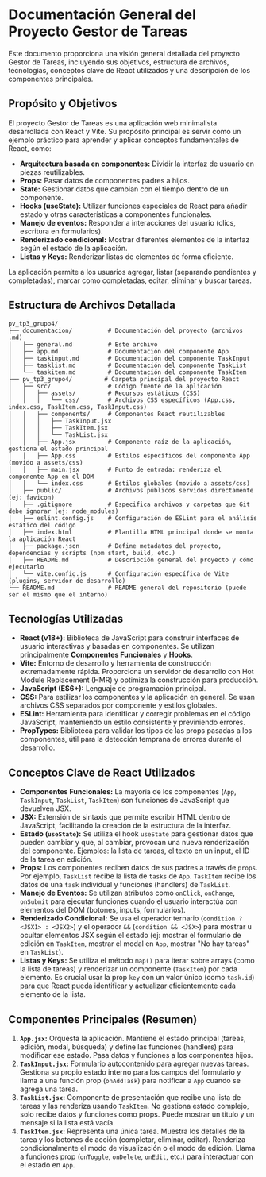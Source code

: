# Documentación General del Proyecto Gestor de Tareas

Este documento proporciona una visión general detallada del proyecto Gestor de Tareas, incluyendo sus objetivos, estructura de archivos, tecnologías, conceptos clave de React utilizados y una descripción de los componentes principales.

## Propósito y Objetivos

El proyecto Gestor de Tareas es una aplicación web minimalista desarrollada con React y Vite. Su propósito principal es servir como un ejemplo práctico para aprender y aplicar conceptos fundamentales de React, como:

-   **Arquitectura basada en componentes:** Dividir la interfaz de usuario en piezas reutilizables.
-   **Props:** Pasar datos de componentes padres a hijos.
-   **State:** Gestionar datos que cambian con el tiempo dentro de un componente.
-   **Hooks (useState):** Utilizar funciones especiales de React para añadir estado y otras características a componentes funcionales.
-   **Manejo de eventos:** Responder a interacciones del usuario (clics, escritura en formularios).
-   **Renderizado condicional:** Mostrar diferentes elementos de la interfaz según el estado de la aplicación.
-   **Listas y Keys:** Renderizar listas de elementos de forma eficiente.

La aplicación permite a los usuarios agregar, listar (separando pendientes y completadas), marcar como completadas, editar, eliminar y buscar tareas.

## Estructura de Archivos Detallada

```
pv_tp3_grupo4/
├── documentacion/          # Documentación del proyecto (archivos .md)
│   ├── general.md          # Este archivo
│   ├── app.md              # Documentación del componente App
│   ├── taskinput.md        # Documentación del componente TaskInput
│   ├── tasklist.md         # Documentación del componente TaskList
│   └── taskitem.md         # Documentación del componente TaskItem
├── pv_tp3_grupo4/         # Carpeta principal del proyecto React
│   ├── src/                # Código fuente de la aplicación
│   │   ├── assets/         # Recursos estáticos (CSS)
│   │   │   └── css/        # Archivos CSS específicos (App.css, index.css, TaskItem.css, TaskInput.css)
│   │   ├── components/     # Componentes React reutilizables
│   │   │   ├── TaskInput.jsx
│   │   │   ├── TaskItem.jsx
│   │   │   └── TaskList.jsx
│   │   ├── App.jsx         # Componente raíz de la aplicación, gestiona el estado principal
│   │   ├── App.css         # Estilos específicos del componente App (movido a assets/css)
│   │   ├── main.jsx        # Punto de entrada: renderiza el componente App en el DOM
│   │   └── index.css       # Estilos globales (movido a assets/css)
│   ├── public/             # Archivos públicos servidos directamente (ej: favicon)
│   ├── .gitignore          # Especifica archivos y carpetas que Git debe ignorar (ej: node_modules)
│   ├── eslint.config.js    # Configuración de ESLint para el análisis estático del código
│   ├── index.html          # Plantilla HTML principal donde se monta la aplicación React
│   ├── package.json        # Define metadatos del proyecto, dependencias y scripts (npm start, build, etc.)
│   ├── README.md           # Descripción general del proyecto y cómo ejecutarlo
│   └── vite.config.js      # Configuración específica de Vite (plugins, servidor de desarrollo)
└── README.md               # README general del repositorio (puede ser el mismo que el interno)
```

## Tecnologías Utilizadas

-   **React (v18+):** Biblioteca de JavaScript para construir interfaces de usuario interactivas y basadas en componentes. Se utilizan principalmente **Componentes Funcionales** y **Hooks**.
-   **Vite:** Entorno de desarrollo y herramienta de construcción extremadamente rápida. Proporciona un servidor de desarrollo con Hot Module Replacement (HMR) y optimiza la construcción para producción.
-   **JavaScript (ES6+):** Lenguaje de programación principal.
-   **CSS:** Para estilizar los componentes y la aplicación en general. Se usan archivos CSS separados por componente y estilos globales.
-   **ESLint:** Herramienta para identificar y corregir problemas en el código JavaScript, manteniendo un estilo consistente y previniendo errores.
-   **PropTypes:** Biblioteca para validar los tipos de las props pasadas a los componentes, útil para la detección temprana de errores durante el desarrollo.

## Conceptos Clave de React Utilizados

-   **Componentes Funcionales:** La mayoría de los componentes (`App`, `TaskInput`, `TaskList`, `TaskItem`) son funciones de JavaScript que devuelven JSX.
-   **JSX:** Extensión de sintaxis que permite escribir HTML dentro de JavaScript, facilitando la creación de la estructura de la interfaz.
-   **Estado (`useState`):** Se utiliza el hook `useState` para gestionar datos que pueden cambiar y que, al cambiar, provocan una nueva renderización del componente. Ejemplos: la lista de tareas, el texto en un input, el ID de la tarea en edición.
-   **Props:** Los componentes reciben datos de sus padres a través de `props`. Por ejemplo, `TaskList` recibe la lista de `tasks` de `App`. `TaskItem` recibe los datos de una `task` individual y funciones (handlers) de `TaskList`.
-   **Manejo de Eventos:** Se utilizan atributos como `onClick`, `onChange`, `onSubmit` para ejecutar funciones cuando el usuario interactúa con elementos del DOM (botones, inputs, formularios).
-   **Renderizado Condicional:** Se usa el operador ternario (`condition ? <JSX1> : <JSX2>`) y el operador `&&` (`condition && <JSX>`) para mostrar u ocultar elementos JSX según el estado (ej: mostrar el formulario de edición en `TaskItem`, mostrar el modal en `App`, mostrar "No hay tareas" en `TaskList`).
-   **Listas y Keys:** Se utiliza el método `map()` para iterar sobre arrays (como la lista de tareas) y renderizar un componente (`TaskItem`) por cada elemento. Es crucial usar la prop `key` con un valor único (como `task.id`) para que React pueda identificar y actualizar eficientemente cada elemento de la lista.

## Componentes Principales (Resumen)

1.  **`App.jsx`:** Orquesta la aplicación. Mantiene el estado principal (tareas, edición, modal, búsqueda) y define las funciones (handlers) para modificar ese estado. Pasa datos y funciones a los componentes hijos.
2.  **`TaskInput.jsx`:** Formulario autocontenido para agregar nuevas tareas. Gestiona su propio estado interno para los campos del formulario y llama a una función prop (`onAddTask`) para notificar a `App` cuando se agrega una tarea.
3.  **`TaskList.jsx`:** Componente de presentación que recibe una lista de tareas y las renderiza usando `TaskItem`. No gestiona estado complejo, solo recibe datos y funciones como props. Puede mostrar un título y un mensaje si la lista está vacía.
4.  **`TaskItem.jsx`:** Representa una única tarea. Muestra los detalles de la tarea y los botones de acción (completar, eliminar, editar). Renderiza condicionalmente el modo de visualización o el modo de edición. Llama a funciones prop (`onToggle`, `onDelete`, `onEdit`, etc.) para interactuar con el estado en `App`.
